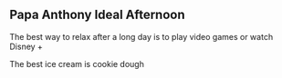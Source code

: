 ## Papa Anthony Ideal Afternoon

The best way to relax after a long day is to play video games or watch Disney + 

The best ice cream is cookie dough 